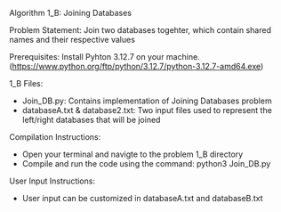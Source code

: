 Algorithm 1_B: Joining Databases

Problem Statement:
Join two databases togehter, which contain shared names and their respective values

Prerequisites:
Install Pyhton 3.12.7 on your machine. (https://www.python.org/ftp/python/3.12.7/python-3.12.7-amd64.exe)

1_B Files:
- Join_DB.py: Contains implementation of Joining Databases problem
- databaseA.txt & database2.txt: Two input files used to represent the left/right databases that will be joined

Compilation Instructions:
- Open your terminal and navigte to the problem 1_B directory
- Compile and run the code using the command: python3 Join_DB.py

User Input Instructions:
- User input can be customized in databaseA.txt and databaseB.txt